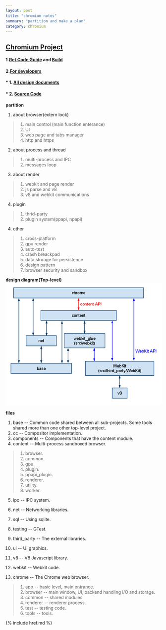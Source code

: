 ```yaml
---
layout: post
title: "chromium notes"
summary: "partition and make a plan"
category: chromium
---
```


## [Chromium Project](http://www.chromium.org/Home)

#### 1.[Get Code Guide](http://dev.chromium.org/developers/how-tos/get-the-code) and [Build](http://code.google.com/p/chromium/wiki/LinuxBuildInstructions)
#### 2.[For developers](http://www.chromium.org/developers)

#### * 1. [All design documents](http://www.chromium.org/developers/design-documents)
#### * 2. [Source Code](http://www.chromium.org/developers/how-tos/getting-around-the-chrome-source-code)

__partition__  
1. about browser(extern look)
> 1. main control (main function enterance)
> 2. UI
> 3. web page and tabs manager
> 4. http and https

2. about process and thread
> 1. multi-process and IPC
> 2. messages loop

3. about render 
> 1. webkit and page render
> 2. js parse and v8
> 3. v8 and webkit communications

4. plugin
> 1. thrid-party
> 2. plugin system(ppapi, npapi)

4. other
> 1. cross-platform
> 2. gpu render
> 3. auto-test
> 4. crash breackpad
> 5. data storage for persistence
> 6. design pattern
> 7. browser security and sandbox

__design diagram(Top-level)__  
![Alt text](./images/chromium.png "Chromium design diagram Top-level")

__files__  

1. base -- Common code shared between all sub-projects. Some tools shared more than one other top-level project.
2. cc -- Compositor implementation.
3. components -- Components that have the content module.
4. content -- Multi-process sandboxed browser.
> 1. browser.
> 2. common.
> 3. gpu.
> 4. plugin.
> 5. ppapi_plugin.
> 6. renderer.
> 7. utility.
> 8. worker.
5. ipc -- IPC system.
6. net -- Networking libraries.
7. sql -- Using sqlite.
8. testing -- GTest.
9. third_party -- The external libraries.
10. ui -- UI graphics.
11. v8 -- V8 Javascript library.
12. webkit -- Webkit code.

13. chrome -- The Chrome web browser.
> 1. app -- basic level, main entrance.
> 2. browser -- main window, UI, backend handling I/O and storage.
> 3. common -- shared modules.
> 4. renderer -- renderer process.
> 5. test -- testing code.
> 6. tools -- tools.

{% include href.md %}
